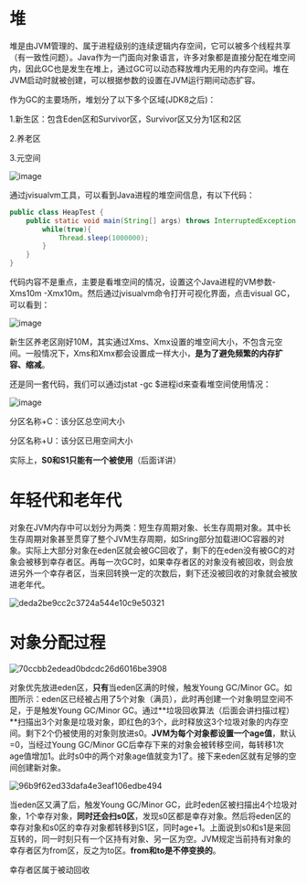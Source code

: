 # 堆

堆是由JVM管理的、属于进程级别的连续逻辑内存空间，它可以被多个线程共享（有一致性问题）。Java作为一门面向对象语言，许多对象都是直接分配在堆空间内，因此GC也是发生在堆上，通过GC可以动态释放堆内无用的内存空间。堆在JVM启动时就被创建，可以根据参数的设置在JVM运行期间动态扩容。

作为GC的主要场所，堆划分了以下多个区域(JDK8之后)：

1.新生区：包含Eden区和Survivor区，Survivor区又分为1区和2区

2.养老区

3.元空间

![image](https://user-images.githubusercontent.com/48977889/154623197-3184f4b2-371c-4b72-b7ef-5c4017d98f52.png)

通过jvisualvm工具，可以看到Java进程的堆空间信息，有以下代码：

```java
public class HeapTest {
    public static void main(String[] args) throws InterruptedException {
        while(true){
            Thread.sleep(1000000);
        }
    }
}
```

代码内容不是重点，主要是看堆空间的情况，设置这个Java进程的VM参数-Xms10m -Xmx10m。然后通过jvisualvm命令打开可视化界面，点击visual GC，可以看到：

![image](https://user-images.githubusercontent.com/48977889/154632153-4c4834cf-4a7e-4cb8-a3f9-627f827e734d.png)

新生区养老区刚好10M，其实通过Xms、Xmx设置的堆空间大小，不包含元空间。一般情况下，Xms和Xmx都会设置成一样大小，**是为了避免频繁的内存扩容、缩减**。

还是同一套代码，我们可以通过jstat -gc $进程id来查看堆空间使用情况：

![image](https://user-images.githubusercontent.com/48977889/154635416-ed5548a7-25c1-4151-aa04-b34d8e71218c.png)

分区名称+C：该分区总空间大小

分区名称+U：该分区已用空间大小

实际上，**S0和S1只能有一个被使用**（后面详讲）

# 年轻代和老年代

对象在JVM内存中可以划分为两类：短生存周期对象、长生存周期对象。其中长生存周期对象甚至贯穿了整个JVM生存周期，如Sring部分加载进IOC容器的对象。实际上大部分对象在eden区就会被GC回收了，剩下的在eden没有被GC的对象会被移到幸存者区。再每一次GC时，如果幸存者区的对象没有被回收，则会放进另外一个幸存者区，当来回转换一定的次数后，剩下还没被回收的对象就会被放进老年代。

![deda2be9cc2c3724a544e10c9e50321](https://user-images.githubusercontent.com/48977889/154916495-b221e9f7-1ef0-40bd-aa32-ef8c47d32547.jpg)

# 对象分配过程

![70ccbb2edead0bdcdc26d6016be3908](https://user-images.githubusercontent.com/48977889/155069453-86ce3c80-f9a1-4f5d-9118-64390a94b78f.png)

对象优先放进eden区，**只有**当eden区满的时候，触发Young GC/Minor GC。如图所示：eden区已经被占用了5个对象（满员），此时再创建一个对象明显空间不足，于是触发Young GC/Minor GC。通过**垃圾回收算法（后面会讲扫描过程）**扫描出3个对象是垃圾对象，即红色的3个，此时释放这3个垃圾对象的内存空间。剩下2个仍被使用的对象则放进s0。**JVM为每个对象都设置一个age值**，默认=0，当经过Young GC/Minor GC后幸存下来的对象会被转移空间，每转移1次age值增加1。此时s0中的两个对象age值就变为1了。接下来eden区就有足够的空间创建新对象。

![96b9f62ed33dafa4e3eaf106edbe494](https://user-images.githubusercontent.com/48977889/155069474-677cbac0-5fbd-4da6-863a-16f9643cd17c.png)

当eden区又满了后，触发Young GC/Minor GC，此时eden区被扫描出4个垃圾对象，1个幸存对象，**同时还会扫s0区**，发现s0区都是幸存对象。然后将eden区的幸存对象和s0区的幸存对象都转移到S1区，同时age+1。上面说到s0和s1是来回互转的，同一时刻只有一个区持有对象、另一区为空。JVM规定当前持有对象的幸存者区为from区，反之为to区。**from和to是不停变换的**。



幸存者区属于被动回收

